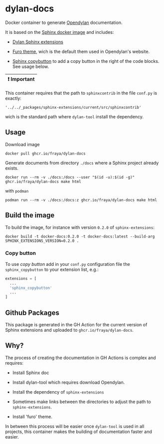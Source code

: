 # dylan-docs
Docker container to generate [Opendylan](https://opendylan.org) documentation.

It is based on the [Sphinx docker
image](https://github.com/sphinx-doc/sphinx-docker-images) and includes:

- [Dylan Sphinx extensions](https://github.com/dylan-lang/sphinx-extensions)

- [Furo theme](https://github.com/pradyunsg/furo), wich is the default
  them used in Opendylan's website.

- [Sphinx
  copybutton](https://sphinx-copybutton.readthedocs.io/en/latest/) to
  add a copy button in the right of the code blocks. See usage below.

| :exclamation: Important |
|-------------------------|

This container requires that the path to `sphinxcontrib` in the file
`conf.py` is exactly:

    '../../_packages/sphinx-extensions/current/src/sphinxcontrib'

wich is the standard path where `dylan-tool` install the dependency.

## Usage

Download image

````
docker pull ghcr.io/fraya/dylan-docs
````

Generate documents from directory `./docs` where a Sphinx project
already exists.

````
docker run --rm -v ./docs:/docs --user "$(id -u):$(id -g)" ghcr.io/fraya/dylan-docs make html
````

with `podman`

```
podman run --rm -v ./docs:/docs:z ghcr.io/fraya/dylan-docs make html
```

## Build the image

To build the image, for instance with version `0.2.0` of `sphinx-extensions`:

````
docker build -t docker-docs:0.2.0 -t docker-docs:latest --build-arg SPHINX_EXTENSIONS_VERSION=0.2.0 .
````

### Copy button

To use _copy button_ add in your `conf.py` configuration file the
`sphinx_copybutton` to your extension list, e.g.:

````python
extensions = [
  ...
  'sphinx_copybutton'
  ...
]
````

## Github Packages

This package is generated in the GH Action for the current version of
Sphinx extensions and uploaded to `ghcr.io/fraya/dylan-docs`.

## Why?

The process of creating the documentation in GH Actions is complex and
requires:

- Install Sphinx doc

- Install dylan-tool which requires download Opendylan.

- Install the dependency of `sphinx-extensions`

- Sometimes make links between the directories to adjust the path to
  `sphinx-extensions`.

- Install 'furo' theme.

In between this process will be easier once `dylan-tool` is used in
all projects, this container makes the building of documentation
faster and easier.
